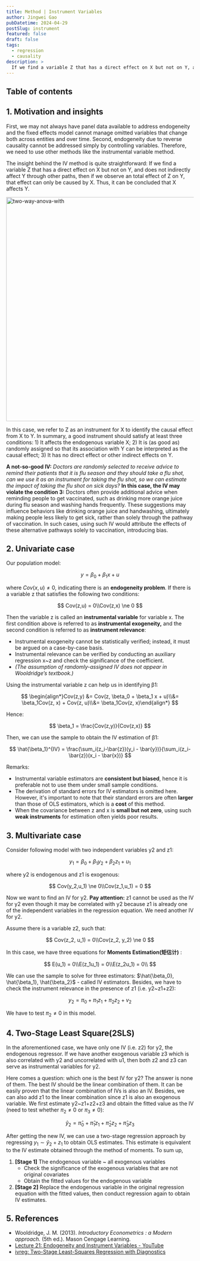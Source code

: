 ```yaml
---
title: Method | Instrument Variables
author: Jingwei Gao
pubDatetime: 2024-04-29
postSlug: instrument
featured: false
draft: false
tags:
  - regression
  - causality
description: >
  If we find a variable Z that has a direct effect on X but not on Y, and does not indirectly affect Y through other paths, then if we observe an total effect of Z on Y, that effect can only be caused by X.
---
```


## Table of contents

## 1. Motivation and insights

First, we may not always have panel data available to address endogeneity and the fixed effects model cannot manage omitted variables that change both across entities and over time. Second, endogeneity due to reverse causality cannot be addressed simply by controlling variables. Therefore, we need to use other methods like the instrumental variable method.

The insight behind the IV method is quite straightforward: If we find a variable Z that has a direct effect on X but not on Y, and does not indirectly affect Y through other paths, then if we observe an total effect of Z on Y, that effect can only be caused by X. Thus, it can be concluded that X affects Y.

<img src="/assets/instrument.png" alt="two-way-anova-with" width="600"/>

In this case, we refer to Z as an instrument for X to identify the causal effect from X to Y. In summary, a good instrument should satisfy at least three conditions: 1) It affects the endogenous variable X; 2) It is (as good as) randomly assigned so that its association with Y can be interpreted as the causal effect; 3) It has no direct effect or other indirect effects on Y.

**A not-so-good IV:** _Doctors are randomly selected to receive advice to remind their patients that it is flu season and they should take a flu shot, can we use it as an instrument for taking the flu shot, so we can estimate the impact of taking the flu shot on sick days?_ **In this case, the IV may violate the condition 3:** Doctors often provide additional advice when reminding people to get vaccinated, such as drinking more orange juice during flu season and washing hands frequently. These suggestions may influence behaviors like drinking orange juice and handwashing, ultimately making people less likely to get sick, rather than solely through the pathway of vaccination. In such cases, using such IV would attribute the effects of these alternative pathways solely to vaccination, introducing bias.

## 2. Univariate case

Our population model:

$$
y = \beta_0 + \beta_1 x + u
$$

where $Cov(x,u) \ne 0$, indicating there is an **endogeneity problem**. If there is a variable z that satisfies the following two conditions:

$$
Cov(z,u) = 0\\Cov(z,x) \ne 0
$$

Then the variable z is called an **instrumental variable** for variable x. The first condition above is referred to as **instrumental exogeneity,** and the second condition is referred to as **instrument relevance**:

- Instrumental exogeneity cannot be statistically verified; instead, it must be argued on a case-by-case basis.
- Instrumental relevance can be verified by conducting an auxiliary regression x~z and check the significance of the coefficient.
- _(The assumption of randomly-assigned IV does not appear in Wooldridge’s textbook.)_

Using the instrumental variable z can help us in identifying β1:

$$
\begin{align*}Cov(z,y) &= Cov(z, \beta_0 + \beta_1 x + u)\\&= \beta_1Cov(z, x) + Cov(z, u)\\&= \beta_1Cov(z, x)\end{align*}
$$

Hence:

$$
\beta_1 = \frac{Cov(z,y)}{Cov(z,x)}
$$

Then, we can use the sample to obtain the IV estimation of β1:

$$
\hat{\beta_1}^{IV} = \frac{\sum_i(z_i-\bar{z})(y_i - \bar{y})}{\sum_i(z_i-\bar{z})(x_i - \bar{x})}
$$

Remarks:

- Instrumental variable estimators are **consistent but biased**, hence it is preferable not to use them under small sample conditions.
- The derivation of standard errors for IV estimators is omitted here. However, it's important to note that their standard errors are often **larger** than those of OLS estimators, which is a **cost** of this method.
- When the covariance between z and x is **small but not zero**, using such **weak instruments** for estimation often yields poor results.

## 3. Multivariate case

Consider following model with two independent variables y2 and z1:

$$
y_1 = \beta_0 + \beta_1y_2 + \beta_2 z_1 + u_1
$$

where y2 is endogenous and z1 is exogenous:

$$
Cov(y_2,u_1) \ne 0\\Cov(z_1,u_1) = 0
$$

Now we want to find an IV for y2. **Pay attention:** z1 cannot be used as the IV for y2 even though it may be correlated with y2 because z1 is already one of the independent variables in the regression equation. We need another IV for y2.

Assume there is a variable z2, such that:

$$
Cov(z_2, u_1) = 0\\Cov(z_2, y_2) \ne 0
$$

In this case, we have three equations for **Moments Estimation(矩估计)** :

$$
E(u_1) = 0\\E(z_1u_1) = 0\\E(z_2u_1) = 0\\
$$

We can use the sample to solve for three estimators: $\hat{\beta_0}, \hat{\beta_1}, \hat{\beta_2}$ - called IV estimators. Besides, we have to check the instrument relevance in the presence of z1 (i.e. y2~z1+z2):

$$
y_2 = \pi_0 + \pi_1z_1 + \pi_2z_2 + v_2
$$

We have to test $\pi_2 \ne 0$ in this model.

## 4. Two-Stage Least Square(2SLS)

In the aforementioned case, we have only one IV (i.e. z2) for y2, the endogenous regressor. If we have another exogenous variable z3 which is also correlated with y2 and uncorrelated with u1, then both z2 and z3 can serve as instrumental variables for y2.

Here comes a question: which one is the best IV for y2? The answer is none of them. The best IV should be the linear combination of them. It can be easily proven that the linear combination of IVs is also an IV. Besides, we can also add z1 to the linear combination since z1 is also an exogenous variable. We first estimate y2~z1+z2+z3 and obtain the fitted value as the IV (need to test whether $\pi_2 \ne 0$ or $\pi_3 \ne 0$):

$$
\hat{y}_2 = \hat{\pi}_0 + \hat{\pi}_1z_1 + \hat{\pi}_2z_2 + \hat{\pi}_3z_3
$$

After getting the new IV, we can use a two-stage regression approach by regressing $y_1 \sim \hat{y}_2 + z_1$ to obtain OLS estimates. This estimate is equivalent to the IV estimate obtained through the method of moments. To sum up,

1. **[Stage 1]** The endogenous variable ~ all exogenous variables
   - Check the significance of the exogenous variables that are not original covariates
   - Obtain the fitted values for the endogenous variable
2. **[Stage 2]** Replace the endogenous variable in the original regression equation with the fitted values, then conduct regression again to obtain IV estimates.

## 5. References

- Wooldridge, J. M. (2013). _Introductory Econometrics : a Modern approach._ (5th ed.). Mason Cengage Learning.
- [Lecture 21: Endogeneity and Instrument Variables - YouTube](https://www.youtube.com/watch?v=OrK_pnmh_pQ)
- [ivreg: Two-Stage Least-Squares Regression with Diagnostics](https://cran.r-project.org/web/packages/ivreg/vignettes/ivreg.html)
